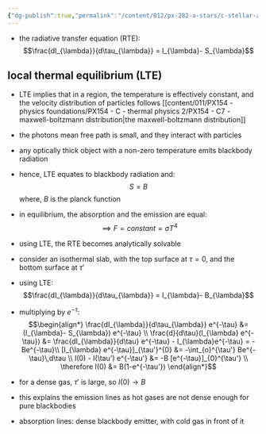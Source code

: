 ```yaml
---
{"dg-publish":true,"permalink":"/content/012/px-282-a-stars/c-stellar-atmosphere/c5-14-stellar-atmospheres/px-282-c11b-understanding-the-radiative-transfer-equation/","noteIcon":"1","created":"2024-11-25T10:50:32.000+00:00","updated":"2024-11-26T09:38:56.333+00:00"}
---
```


- the radiative transfer equation (RTE): 
$$\frac{dI_{\lambda}}{d\tau_{\lambda}} = I_{\lambda}- S_{\lambda}$$
## local thermal equilibrium (LTE)
- LTE implies that in a region, the temperature is effectively constant, and the velocity distribution of particles follows [[content/011/PX154 - physics foundations/PX154 - C - thermal physics 2/PX154 - C7 - maxwell-boltzmann distribution\|the maxwell-boltzmann distribution]]
- the photons mean free path is small, and they interact with particles
- any optically thick object with a non-zero temperature emits blackbody radiation
- hence, LTE equates to blackbody radiation and: 
$$S=B$$
	where, $B$ is the planck function
- in equilibrium, the absorption and the emission are equal: 
$$\implies F = constant = \sigma T^{4}$$
- using LTE, the RTE becomes analytically solvable

- consider an isothermal slab, with the top surface at $\tau = 0$, and the bottom surface at $\tau'$
- using LTE: 
$$\frac{dI_{\lambda}}{d\tau_{\lambda}} = I_{\lambda}- B_{\lambda}$$
- multiplying by $e^{-\tau}:$ 
$$\begin{align*}
	\frac{dI_{\lambda}}{d\tau_{\lambda}} e^{-\tau} &= (I_{\lambda}- S_{\lambda}) e^{-\tau} \\
	\frac{d}{d\tau}(I_{\lambda} e^{-\tau}) &= \frac{dI_{\lambda}}{d\tau} e^{-\tau} - I_{\lambda}e^{-\tau} = -Be^{-\tau}\\
	[I_{\lambda} e^{-\tau}]_{\tau'}^{0} &=  -\int_{o}^{\tau'} Be^{-\tau}\,d\tau \\
	I(0) - I(\tau') e^{-\tau'} &= -B [e^{-\tau}]_{0}^{\tau'} \\
	\therefore I(0) &= B(1-e^{-\tau'})
 \end{align*}$$
- for a dense gas, $\tau'$ is large, so $I(0)\to B$ 
- this explains the emission lines as hot gases are not dense enough for pure blackbodies
- absorption lines: dense blackbody emitter, with cold gas in front of it
